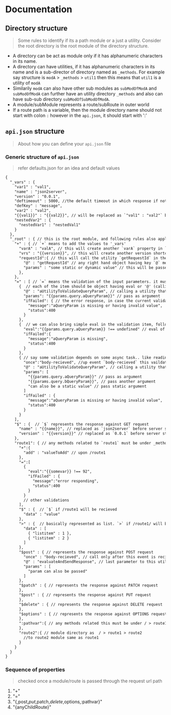 # Documentation

## Directory structure
> Some rules to identify if its a path module or a just a utility. Consider the root directory is the root module of the directory structure.

* A directory can be act as module only if it has alphanumeric characters in its name.
* A directory can have utilities, if it has alphanumeric characters in its name and is a sub-director of directory named as `_methods`. For example say structure is `modA` > `_methods` > `util1` then this means that `util1` is a utility of `modA`
* Similarily `modA` can also have other sub modules as `subModOfModA` and `subModOfModA` can further have an utility directory `_methods` and also can have sub-sub directory `subModOfSubModOfModA`.
* A module/subModule represents a route/subRoute in outer world
* If a route path is a variable, then the module directory name should not start with colon `:` however in the `api.json`, it should start with ':'

## `api.json` structure
> About how you can define your `api.json` file

### Generic structure of `api.json`
> refer defaults.json for an idea and default values
```txt
{
  "_vars" : {
    "var1" : "val1",
    "name" : "json2server",
    "version" : "0.0.1",
    "deftimeout" : 5000, //the default timeout in which response if not sent, will be sent and request will be closed
    "defKey" : "message",
    "var2" : "val2",
    "{{val1}}" : "{{val2}}", // will be replaced as `"val1" : "val2"` before server start
    "nestedVar2" : {
      "nestedVar1" : "nestedVal1"
    }
  },
  "_root" : { // this is the root module, and following rules also apply to modules or submodules. whenever the route is matched its variables from `_vars` key in json file and utilities from `_methods` directory in specific module directory are merged and made available to rest of the execution until response is sent to client.
    "+" : { // `+` means to add the values to '_vars'
      "varA" : "valA", // this will create another `varA` property in `vars` with value `valA`
      "vrs" : "{{version}}", // this will create another version shortcut `vrs` property in `_vars` with value `0.0.1` as per the _vars defined above.
      "requestId":{ // this will call the utility `getRequestId` in the current module.. and whatever is return value will be the value of `requestId` key in the `_vars`
        "@" : "getRequestId" // any right hand object having key `@` means to call a utility with some name defined with its value,
        "params" : "some static or dynamic value" // this will be passed as parameter to utility `getRequestId`
      },
    },
    "=" : [ // `=` means the validation of the input parameters. it must be an array
      {  // each of the item should be object having eval or '@' (calling utility) value
        "@" : "aUtilityToValidateQueryParam", // calling a utility that must return true in order to go ahead, otherwise the failed message linked (as last item of this validation array) will be sent immediated and request will be terminated
        "params": "{{params.query.aQueryParam}}" // pass as argument
        "ifFailed": { // the error response, in case the current validation fails
          "message":"aQueryParam is missing or having invalid value",
          "status":400
        }
      },
      {  // we can also bring simple eval in the validation item, follows
        "eval":"{{params.query.aQueryParam}} !== undefined" // eval of which will validate if aQueryParam is available in query or not. If undefined the `ifFailed` will be sent to client as response
        "ifFailed":{
          "message":"aQueryParam is missing",
          "status":400
        }
      },
      { // say some validation depends on some async task.. like reading the body. Means body parameters will only be available after parsing the body etc. say at point request emit an event say `body-recieved` then we need to check for the validations. in this case the first parameter must be a string with the event name.
        "once":"body-recieved", //up event `body-recieved` this vaildation will be done
        "@" : "aUtilityToValidateQueryParam", // calling a utility that must return true in order to go ahead, otherwise the failed message linked (as last item of this validation array) will be sent immediated and request will be terminated
        "params": [
          "{{params.query.aQueryParam}}" // pass as argument
          "{{params.query.bQueryParam}}", // pass another argument
          "can also be a static value" // pass static argument
        ]
        "ifFailed" : {
          "message":"aQueryParam is missing or having invalid value",
          "status":400
        }
      }
    ],
    "$" : {  // `$` represents the response against GET request
      "name" : "{{name}}", // replaced as `json2server` before server start
      "version" : "{{version}}" // replaced as `0.0.1` before server start
    },
    "route1": { // any methods related to `route1` must be under _methods directory of route1 directory of root(main) directory.
      "+":{
        "add" : "valueToAdd" // upon /route1
      },
      "=":[
        {
          "eval":"{{somevar}} !== 92",
          "ifFailed" : {
            "message":"error responding",
            "status":400
          }
        }
        // other validations
      ],
      "$" : {  // `$` if /route1 will be recieved
        "data" : "value"
      },
      ">" : {  // basically represented as list. `>` if /route1/ will be recieved
        "data" : [
          { "listitem" : 1 },
          { "listitem" : 2 }
        ]
      },
      "$post" : { // represents the response against POST request
        "once" : "body-recieved", // call only after this event is recieved from `req`
        "@" : "evaluateAndSendResponse", // last parameter to this utility is always a callback calling which will respond to client rightaway with first argument as the response object and second argument as the statusCode
        "params" : [
          "param can also be passed"
        ]
      },
      "$patch" : { // represents the response against PATCH request
      },
      "$post" : { // represents the response against PUT request
      },
      "$delete" : { // represents the response against DELETE request
      },
      "$options" : { // represents the response against OPTIONS request
      },
      ":pathvar":{ // any methods related this must be under / > route1 > pathvar > _methods
      },
      "route2":{ // module directory as  / > route1 > route2
        //to route2 module same as route1
      }
    }
  }
}
```
### Sequence of properties
> checked once a module/route is passed through the request url path
1. "+"
2. "="
3. "{$,$post,$put,$patch,$delete,$options,:pathvar}"
4. "{anyChildRoute}"
```
